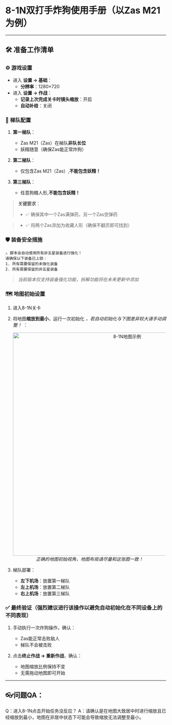 # 8-1N双打手炸狗使用手册（以Zas M21为例）

---

## 🛠 准备工作清单

### ⚙️ 游戏设置

- 进入 **设置 → 基础**：
  - **分辨率**：1280×720
- 进入 **设置 → 作战**：
  - **记录上次完成关卡时镜头缩放**：开启
  - **自动补给**：关闭

### 👥 梯队配置

1. **第一梯队**：
   - Zas M21（Zas）在梯队**非队长位**
   - 妖精随意（确保Zas能正常炸狗）

2. **第二梯队**：
   - 仅包含Zas M21（Zas）,**不能包含妖精！**

3. **第三梯队**：
   - 任意狗粮人形,**不能包含妖精！**

> **关键要求**：
>
> - ✅ 确保其中一个Zas满弹药，另一个Zas空弹药

> - ✅ 将两个Zas添加为收藏人形（确保不翻页即可找到）

### 🛡 装备安全措施

```!
⚠️ 脚本会自动使用所有非五星装备进行强化！
请确保以下装备已上锁：
1. 所有需要保留的未强化装备
2. 所有需要保留的非五星装备
```

> *当前版本仅支持装备强化功能，拆解功能将在未来更新中添加*

### 🗺 地图初始设置

1. 进入8-1N关卡
2. 将地图**缩放到最小**，运行一次初始化 *，若自动初始化与下图差异较大请手动调整！* ：
   <p align="center">
     <img alt="8-1N地图示例" src="https://cdn.jsdelivr.net/gh/LeonNagant/MaaGF1_Test/example_img/8-1N/map_example81n.png" width="700">
     <br><em>正确的地图初始视角，地图布局请尽量和这张图一致！</em>
   </p>

3. 梯队部署：
   - **左下机场**：放置第一梯队
   - **左上机场**：放置第二梯队
   - **右上机场**：放置第三梯队

### ✅ 最终验证（强烈建议进行该操作以避免自动初始化在不同设备上的不同表现）

1. 手动执行一次炸狗操作，确认：
   - Zas能正常击败敌人
   - 梯队不会被击败

2. 点击**终止作战 → 重新作战**，确认：
   - 地图缩放比例保持不变
   - 无需拖动地图即可开始

---

## 👓问题QA：

Q：进入8-1N点击开始任务没反应？
A：请确认是在地图大致居中时进行缩放且已经缩放到最小，地图在非居中状态下可能会导致缩放无法调整至最小。
